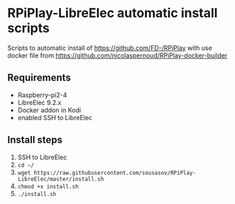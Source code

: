 # RPiPlay-LibreElec automatic install scripts
Scripts to automatic install of https://github.com/FD-/RPiPlay with use docker file from https://github.com/nicolaspernoud/RPiPlay-docker-builder

## Requirements
* Raspberry-pi2-4
* LibreElec 9.2.x
* Docker addon in Kodi
* enabled SSH to LibreElec

## Install steps
1. SSH to LibreElec
2. ``` cd ~/ ```
3. ``` wget https://raw.githubusercontent.com/sousasov/RPiPlay-LibreElec/master/install.sh ```
4. ``` chmod +x install.sh ```
5. ``` ./install.sh ```


